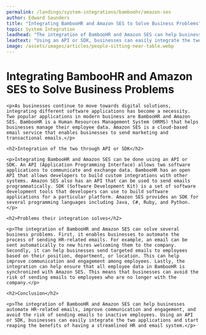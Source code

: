 ```yaml
---
permalink: /landings/system-integrations/bamboohr/amazon-ses
author: Edward Saunders
title: "Integrating BambooHR and Amazon SES to Solve Business Problems"
topic: System Integration
leadhead: "The integration of BambooHR and Amazon SES can help businesses automate HR-related emails, improve communication and engagement, and avoid the risk of sending emails to inactive employees"
leadtext: "Using an API or SDK, businesses can easily integrate the two applications and start reaping the benefits of having a streamlined HR and email system."
image: /assets/images/articles/people-sitting-near-table.webp
---
```

<div class="arttext">	<h1>Integrating BambooHR and Amazon SES to Solve Business Problems</h1>

	<p>As businesses continue to move towards digital solutions, integrating different software applications has become a necessity. Two popular applications in modern business are BambooHR and Amazon SES. BambooHR is a Human Resources Management System (HRMS) that helps businesses manage their employee data. Amazon SES is a cloud-based email service that enables businesses to send marketing and transactional emails.</p>

	<h2>Integration of the two through API or SDK</h2>

	<p>Integrating BambooHR and Amazon SES can be done using an API or SDK. An API (Application Programming Interface) allows two software applications to communicate and exchange data. BambooHR has an open API that allows developers to build custom integrations with other systems. Amazon SES also has an API that can be used to send emails programmatically. SDK (Software Development Kit) is a set of software development tools that developers can use to build software applications for a particular platform. Amazon SES provides an SDK for several programming languages including Java, C#, Ruby, and Python.</p>

	<h2>Problems their integration solves</h2>

	<p>The integration of BambooHR and Amazon SES can solve several business problems. First, it enables businesses to automate the process of sending HR-related emails. For example, an email can be sent automatically to new hires welcoming them to the company. Secondly, it can help businesses send targeted emails to employees based on their position, department, or location. This can help improve communication and engagement among employees. Lastly, the integration can help ensure that all employee data in BambooHR is synchronized with Amazon SES. This means that businesses can avoid the risk of sending emails to employees who are no longer with the company.</p>

	<h2>Conclusion</h2>

	<p>The integration of BambooHR and Amazon SES can help businesses automate HR-related emails, improve communication and engagement, and avoid the risk of sending emails to inactive employees. Using an API or SDK, businesses can easily integrate the two applications and start reaping the benefits of having a streamlined HR and email system.</p>
</div>